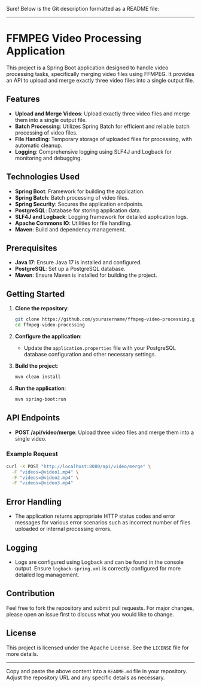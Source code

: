 Sure! Below is the Git description formatted as a README file:

---

# FFMPEG Video Processing Application

This project is a Spring Boot application designed to handle video processing tasks, specifically merging video files using FFMPEG. It provides an API to upload and merge exactly three video files into a single output file.

## Features

- **Upload and Merge Videos**: Upload exactly three video files and merge them into a single output file.
- **Batch Processing**: Utilizes Spring Batch for efficient and reliable batch processing of video files.
- **File Handling**: Temporary storage of uploaded files for processing, with automatic cleanup.
- **Logging**: Comprehensive logging using SLF4J and Logback for monitoring and debugging.

## Technologies Used

- **Spring Boot**: Framework for building the application.
- **Spring Batch**: Batch processing of video files.
- **Spring Security**: Secures the application endpoints.
- **PostgreSQL**: Database for storing application data.
- **SLF4J and Logback**: Logging framework for detailed application logs.
- **Apache Commons IO**: Utilities for file handling.
- **Maven**: Build and dependency management.

## Prerequisites

- **Java 17**: Ensure Java 17 is installed and configured.
- **PostgreSQL**: Set up a PostgreSQL database.
- **Maven**: Ensure Maven is installed for building the project.

## Getting Started

1. **Clone the repository**:
   ```sh
   git clone https://github.com/yourusername/ffmpeg-video-processing.git
   cd ffmpeg-video-processing
   ```

2. **Configure the application**:
   - Update the `application.properties` file with your PostgreSQL database configuration and other necessary settings.

3. **Build the project**:
   ```sh
   mvn clean install
   ```

4. **Run the application**:
   ```sh
   mvn spring-boot:run
   ```

## API Endpoints

- **POST /api/video/merge**: Upload three video files and merge them into a single video.

### Example Request

```sh
curl -X POST "http://localhost:8080/api/video/merge" \
  -F "videos=@video1.mp4" \
  -F "videos=@video2.mp4" \
  -F "videos=@video3.mp4"
```

## Error Handling

- The application returns appropriate HTTP status codes and error messages for various error scenarios such as incorrect number of files uploaded or internal processing errors.

## Logging

- Logs are configured using Logback and can be found in the console output. Ensure `logback-spring.xml` is correctly configured for more detailed log management.

## Contribution

Feel free to fork the repository and submit pull requests. For major changes, please open an issue first to discuss what you would like to change.

## License

This project is licensed under the Apache License. See the `LICENSE` file for more details.

---

Copy and paste the above content into a `README.md` file in your repository. Adjust the repository URL and any specific details as necessary.
